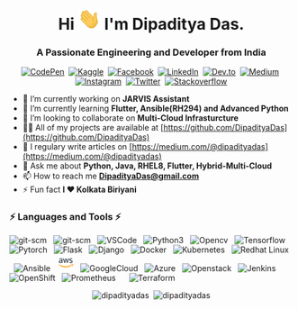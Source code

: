 <h1 align="center">Hi <img src="https://github.com/DipadityaDas/DipadityaDas/raw/master/wave.gif" width="40"> I'm Dipaditya Das.</h1>
<h3 align="center">A Passionate Engineering and Developer from India</h3>

<p align="center">
<a href="https://codepen.io/dipadityadas" target="blank"><img src="https://cdn.jsdelivr.net/npm/simple-icons@3.0.1/icons/codepen.svg" alt="CodePen" height="25"/></a>&nbsp;
<a href="https://kaggle.com/dipadityadas" target="blank"><img src="https://cdn.jsdelivr.net/npm/simple-icons@3.0.1/icons/kaggle.svg" alt="Kaggle" height="25"/></a>&nbsp;
<a href="https://fb.com/dipaditya.das" target="blank"><img src="https://cdn.jsdelivr.net/npm/simple-icons@3.0.1/icons/facebook.svg" alt="Facebook" height="25"/></a>&nbsp;
<a href="https://linkedin.com/in/DipadityaDas" target="blank"><img src="https://cdn.jsdelivr.net/npm/simple-icons@3.0.1/icons/linkedin.svg" alt="LinkedIn" height="25"/></a>&nbsp;
<a href="https://dev.to/dipadityadas" target="blank"><img src="https://cdn.jsdelivr.net/npm/simple-icons@3.0.1/icons/dev-dot-to.svg" alt="Dev.to" height="30"/></a>&nbsp;
<a href="https://medium.com/@dipadityadas" target="blank"><img src="https://cdn.jsdelivr.net/npm/simple-icons@3.0.1/icons/medium.svg" alt="Medium" height="25"/></a>&nbsp;
<a href="https://instagram.com/dipaditya_das" target="blank"><img src="https://cdn.jsdelivr.net/npm/simple-icons@3.0.1/icons/instagram.svg" alt="Instagram" height="25"/></a>&nbsp;
<a href="https://twitter.com/@dipadityadas" target="blank"><img src="https://cdn.jsdelivr.net/npm/simple-icons@3.0.1/icons/twitter.svg" alt="Twitter" height="25"/></a>&nbsp;
<a href="https://stackoverflow.com/users/14142490/dipaditya-das" target="blank"><img src="https://cdn.jsdelivr.net/npm/simple-icons@3.0.1/icons/stackoverflow.svg" alt="Stackoverflow" height="25"/></a>
</p>

- 🔭 I’m currently working on **JARVIS Assistant**
- 🌱 I’m currently learning **Flutter, Ansible(RH294) and Advanced Python**
- 👯 I’m looking to collaborate on **Multi-Cloud Infrasturcture**
- 👨‍💻 All of my projects are available at [https://github.com/DipadityaDas](https://github.com/DipadityaDas)
- 📝 I regulary write articles on [https://medium.com/@dipadityadas](https://medium.com/@dipadityadas)
- 💬 Ask me about **Python, Java, RHEL8, Flutter, Hybrid-Multi-Cloud**
- 📫 How to reach me **DipadityaDas@gmail.com**
- ⚡ Fun fact **I ❤ Kolkata Biriyani**

<!-- ### Blogs posts -->

<!-- BLOG-POST-LIST:START -->
<!-- BLOG-POST-LIST:END -->

### ⚡ Languages and Tools ⚡

<p align="left">
<img src="https://www.vectorlogo.zone/logos/git-scm/git-scm-icon.svg" alt="git-scm" height="30"/> &nbsp;
<img src="https://www.vectorlogo.zone/logos/github/github-icon.svg" alt="git-scm" height="30"/> &nbsp;
<img src="https://cdn.base64decode.net/images/decode/92b360777c1b57eac279611dd700cb11.png" alt="VSCode" height="30"/> &nbsp;
<img src="https://www.vectorlogo.zone/logos/python/python-icon.svg" alt="Python3" height="30"/> &nbsp;
<img src="https://www.vectorlogo.zone/logos/opencv/opencv-icon.svg" alt="Opencv" height="30"/> &nbsp;
<img src="https://www.vectorlogo.zone/logos/tensorflow/tensorflow-icon.svg" alt="Tensorflow" height="30"/> &nbsp;
<img src="https://www.vectorlogo.zone/logos/pytorch/pytorch-icon.svg" alt="Pytorch" height="30"/> &nbsp;
<img src="https://www.vectorlogo.zone/logos/pocoo_flask/pocoo_flask-icon.svg" alt="Flask" height="30"/> &nbsp;
<img src="https://www.vectorlogo.zone/logos/djangoproject/djangoproject-icon.svg" alt="Django" height="30"/> &nbsp;
<img src="https://www.vectorlogo.zone/logos/docker/docker-icon.svg" alt="Docker" height="30"> &nbsp;
<img src="https://www.vectorlogo.zone/logos/kubernetes/kubernetes-icon.svg" alt="Kubernetes" height="30"/> &nbsp;
<img src="https://www.vectorlogo.zone/logos/redhat/redhat-icon.svg" alt="Redhat Linux" height="30"/> &nbsp;
<img src="https://www.vectorlogo.zone/logos/ansible/ansible-icon.svg" alt="Ansible" height="30"/> &nbsp;
<img src="https://raw.githubusercontent.com/github/explore/fbceb94436312b6dacde68d122a5b9c7d11f9524/topics/aws/aws.png" alt="AWS" height="30"/> &nbsp;
<img src="https://www.vectorlogo.zone/logos/google_cloud/google_cloud-icon.svg" alt="GoogleCloud" height="30"/> &nbsp;
<img src="https://www.vectorlogo.zone/logos/microsoft_azure/microsoft_azure-icon.svg" alt="Azure" height="30"/> &nbsp;
<img src="https://www.vectorlogo.zone/logos/openstack/openstack-icon.svg" alt="Openstack" height="30"/> &nbsp;
<img src="https://www.vectorlogo.zone/logos/jenkins/jenkins-icon.svg" alt="Jenkins" height="30"/> &nbsp;
<img src="https://www.vectorlogo.zone/logos/openshift/openshift-icon.svg" alt="OpenShift" height="30"/> &nbsp;
<img src="https://www.vectorlogo.zone/logos/prometheusio/prometheusio-icon.svg" alt="Prometheus" height="30"/> &nbsp;
<img src="https://www.vectorlogo.zone/logos/grafana/grafana-icon.svg" alt="" height="30"/> &nbsp;
<img src="https://www.vectorlogo.zone/logos/terraformio/terraformio-icon.svg" alt="Terraform" height="30"/> &nbsp;
</p>
<!-- <img src="https://devicons.github.io/devicon/devicon.git/icons/android/android-original-wordmark.svg" alt="android"  height="30"/>
<img src="https://devicons.github.io/devicon/devicon.git/icons/angularjs/angularjs-original.svg" alt="angularjs"  height="30"/> 
<img src="https://www.vectorlogo.zone/logos/gnu_bash/gnu_bash-icon.svg" alt="bash"  height="30"/> 
<img src="https://devicons.github.io/devicon/devicon.git/icons/bootstrap/bootstrap-plain.svg" alt="bootstrap"  height="30"/> 
<img src="https://devicons.github.io/devicon/devicon.git/icons/c/c-original.svg" alt="c"  height="30"/> 
<img src="https://devicons.github.io/devicon/devicon.git/icons/cplusplus/cplusplus-original.svg" alt="cplusplus"  height="30"/> 
<img src="https://devicons.github.io/devicon/devicon.git/icons/csharp/csharp-original.svg" alt="csharp"  height="30"/> 
<img src="https://devicons.github.io/devicon/devicon.git/icons/css3/css3-original-wordmark.svg" alt="css3"  height="30"/> 
<img src="https://www.vectorlogo.zone/logos/dartlang/dartlang-icon.svg" alt="dart"  height="30"/> 
<img src="https://devicons.github.io/devicon/devicon.git/icons/docker/docker-original-wordmark.svg" alt="docker"  height="30"/> 
<img src="https://devicons.github.io/devicon/devicon.git/icons/express/express-original-wordmark.svg" alt="express"  height="30"/> 
<img src="https://www.vectorlogo.zone/logos/figma/figma-icon.svg" alt="figma"  height="30"/> 
<img src="https://www.vectorlogo.zone/logos/firebase/firebase-icon.svg" alt="firebase"  height="30"/>  
<img src="https://www.vectorlogo.zone/logos/flutterio/flutterio-icon.svg" alt="flutter"  height="30"/> 
<img src="https://www.vectorlogo.zone/logos/gatsbyjs/gatsbyjs-icon.svg" alt="gatsby"  height="30"/> 
<img src="https://www.vectorlogo.zone/logos/git-scm/git-scm-icon.svg" alt="git"  height="30"/> 
<img src="https://devicons.github.io/devicon/devicon.git/icons/go/go-original.svg" alt="go"  height="30"/> 
<img src="https://www.vectorlogo.zone/logos/apache_hadoop/apache_hadoop-icon.svg" alt="hadoop"  height="30"/> 
<img src="https://devicons.github.io/devicon/devicon.git/icons/html5/html5-original-wordmark.svg" alt="html5"  height="30"/> 
<img src="https://devicons.github.io/devicon/devicon.git/icons/java/java-original-wordmark.svg" alt="java"  height="30"/> 
<img src="https://devicons.github.io/devicon/devicon.git/icons/javascript/javascript-original.svg" alt="javascript"  height="30"/> 
<img src="https://www.vectorlogo.zone/logos/jenkins/jenkins-icon.svg" alt="jenkins"  height="30"/> 
<img src="https://www.vectorlogo.zone/logos/apache_kafka/apache_kafka-icon.svg" alt="kafka"  height="30"/> 
<img src="https://www.vectorlogo.zone/logos/kotlinlang/kotlinlang-icon.svg" alt="kotlin"  height="30"/> 
<img src="https://devicons.github.io/devicon/devicon.git/icons/linux/linux-original.svg" alt="linux"  height="30"/> 
<img src="https://www.vectorlogo.zone/logos/mariadb/mariadb-icon.svg" alt="mariadb"  height="30"/> 
<img src="https://devicons.github.io/devicon/devicon.git/icons/mongodb/mongodb-original-wordmark.svg" alt="mongodb"  height="30"/> 
<img src="https://devicons.github.io/devicon/devicon.git/icons/mysql/mysql-original-wordmark.svg" alt="mysql"  height="30"/> 
<img src="https://devicons.github.io/devicon/devicon.git/icons/nginx/nginx-original.svg" alt="nginx"  height="30"/> 
<img src="https://devicons.github.io/devicon/devicon.git/icons/nodejs/nodejs-original-wordmark.svg" alt="nodejs"  height="30"/> 
<img src="https://devicons.github.io/devicon/devicon.git/icons/oracle/oracle-original.svg" alt="oracle"  height="30"/> 
<img src="https://devicons.github.io/devicon/devicon.git/icons/photoshop/photoshop-plain.svg" alt="photoshop"  height="30"/> 
<img src="https://devicons.github.io/devicon/devicon.git/icons/php/php-original.svg" alt="php"  height="30"/> 
<img src="https://devicons.github.io/devicon/devicon.git/icons/postgresql/postgresql-original-wordmark.svg" alt="postgresql"  height="30"/>
<img src="https://devicons.github.io/devicon/devicon.git/icons/python/python-original.svg" alt="python"  height="30"/> 
<img src="https://devicons.github.io/devicon/devicon.git/icons/react/react-original-wordmark.svg" alt="react"  height="30"/> 
<img src="https://devicons.github.io/devicon/devicon.git/icons/redis/redis-original-wordmark.svg" alt="redis"  height="30"/> 
<img src="https://devicons.github.io/devicon/devicon.git/icons/redux/redux-original.svg" alt="redux"  height="30"/> 
<img src="https://www.vectorlogo.zone/logos/springio/springio-icon.svg" alt="spring"  height="30"/> 
<img src="https://devicons.github.io/devicon/devicon.git/icons/typescript/typescript-original.svg" alt="typescript"  height="30"/> 
<img src="https://www.vectorlogo.zone/logos/vagrantup/vagrantup-icon.svg" alt="vagrant"  height="30"/>
</p> -->
<p align="center">
<img src="https://github-readme-stats.vercel.app/api/top-langs/?username=dipadityadas&hide=html,css&card_width=275" alt="dipadityadas" />&nbsp;
<img src="https://github-readme-stats.vercel.app/api?username=dipadityadas&show_icons=true&theme=radical&title_color=ffffff&text_color=ffffff&bg_color=45,EA68AA,8F65BB" alt="dipadityadas" />
</p>
